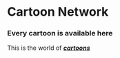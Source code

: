 # Cartoon Network

### Every cartoon is available here

This is the world of [_**cartoons**_](http://www.cartoonnetworkasia.com/)

